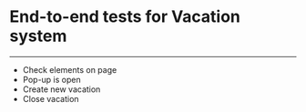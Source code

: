 # End-to-end tests for Vacation system
____

* Check elements on page
* Pop-up is open
* Create new vacation
* Close vacation